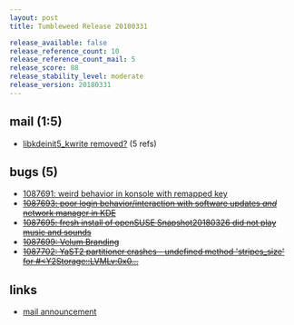 ```yaml
---
layout: post
title: Tumbleweed Release 20180331

release_available: false
release_reference_count: 10
release_reference_count_mail: 5
release_score: 88
release_stability_level: moderate
release_version: 20180331
---
```


## mail (1:5)

- [libkdeinit5_kwrite removed?](https://lists.opensuse.org/opensuse-factory/2018-04/msg00257.html) (5 refs)

## bugs (5)

<!--more-->

- [1087691: weird behavior in konsole with remapped key](https://bugzilla.opensuse.org/show_bug.cgi?id=1087691)
- ~~[1087693: poor login behavior/interaction with software updates *and* network manager in KDE](https://bugzilla.opensuse.org/show_bug.cgi?id=1087693)~~
- ~~[1087695: fresh install of openSUSE Snapshot20180326 did not play music and sounds](https://bugzilla.opensuse.org/show_bug.cgi?id=1087695)~~
- ~~[1087699: Velum Branding](https://bugzilla.opensuse.org/show_bug.cgi?id=1087699)~~
- ~~[1087702: YaST2 partitioner crashes - undefined method 'stripes_size' for #<Y2Storage::LVMLv:0x0...](https://bugzilla.opensuse.org/show_bug.cgi?id=1087702)~~



## links

- [mail announcement](https://lists.opensuse.org/opensuse-factory/2018-04/msg00015.html)

